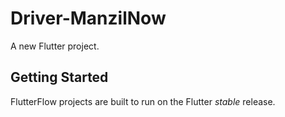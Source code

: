 # Driver-ManzilNow

A new Flutter project.

## Getting Started

FlutterFlow projects are built to run on the Flutter _stable_ release.
